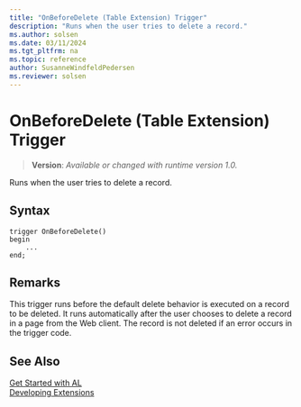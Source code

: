 ```yaml
---
title: "OnBeforeDelete (Table Extension) Trigger"
description: "Runs when the user tries to delete a record."
ms.author: solsen
ms.date: 03/11/2024
ms.tgt_pltfrm: na
ms.topic: reference
author: SusanneWindfeldPedersen
ms.reviewer: solsen
---
```

[//]: # (START>DO_NOT_EDIT)
[//]: # (IMPORTANT:Do not edit any of the content between here and the END>DO_NOT_EDIT.)
[//]: # (Any modifications should be made in the .xml files in the ModernDev repo.)

# OnBeforeDelete (Table Extension) Trigger
> **Version**: _Available or changed with runtime version 1.0._

Runs when the user tries to delete a record.


## Syntax
```AL
trigger OnBeforeDelete()
begin
    ...
end;
```



[//]: # (IMPORTANT: END>DO_NOT_EDIT)

## Remarks  
 This trigger runs before the default delete behavior is executed on a record to be deleted. It runs automatically after the user chooses to delete a record in a page from the Web client. The record is not deleted if an error occurs in the trigger code. 

## See Also  
[Get Started with AL](../../devenv-get-started.md)  
[Developing Extensions](../../devenv-dev-overview.md)  
